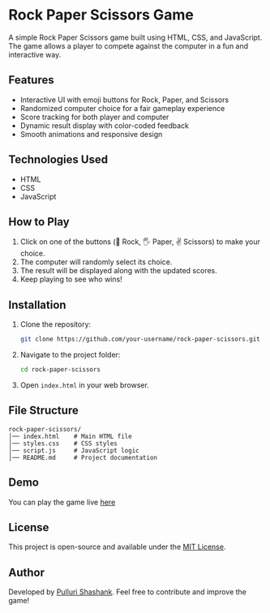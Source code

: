 # Rock Paper Scissors Game

A simple Rock Paper Scissors game built using HTML, CSS, and JavaScript. The game allows a player to compete against the computer in a fun and interactive way.

## Features
- Interactive UI with emoji buttons for Rock, Paper, and Scissors
- Randomized computer choice for a fair gameplay experience
- Score tracking for both player and computer
- Dynamic result display with color-coded feedback
- Smooth animations and responsive design

## Technologies Used
- HTML
- CSS
- JavaScript

## How to Play
1. Click on one of the buttons (👊 Rock, 🖐️ Paper, ✌️ Scissors) to make your choice.
2. The computer will randomly select its choice.
3. The result will be displayed along with the updated scores.
4. Keep playing to see who wins!

## Installation
1. Clone the repository:
   ```sh
   git clone https://github.com/your-username/rock-paper-scissors.git
   ```
2. Navigate to the project folder:
   ```sh
   cd rock-paper-scissors
   ```
3. Open `index.html` in your web browser.

## File Structure
```
rock-paper-scissors/
│── index.html    # Main HTML file
│── styles.css    # CSS styles
│── script.js     # JavaScript logic
│── README.md     # Project documentation
```

## Demo
You can play the game live [here](https://shashank2043.github.io/rockpaperscissors/) 

## License
This project is open-source and available under the [MIT License](LICENSE).

## Author
Developed by [Pulluri Shashank](https://github.com/shashank2043). Feel free to contribute and improve the game!

